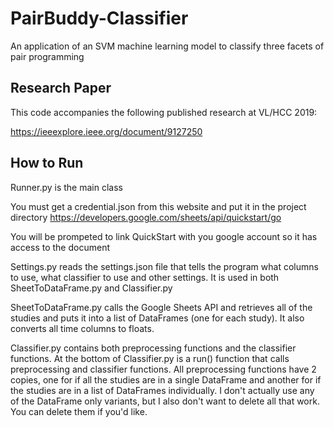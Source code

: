 # PairBuddy-Classifier

An application of an SVM machine learning model to classify three facets of pair programming

## Research Paper

This code accompanies the following published research at VL/HCC 2019:

https://ieeexplore.ieee.org/document/9127250

## How to Run

Runner.py is the main class

You must get a credential.json from this website and put it in the project directory
https://developers.google.com/sheets/api/quickstart/go

You will be prompeted to link QuickStart with you google account so it has access to the document

Settings.py reads the settings.json file that tells the program what columns to use, what classifier to use and other settings. It is used in both SheetToDataFrame.py and Classifier.py

SheetToDataFrame.py calls the Google Sheets API and retrieves all of the studies and puts it into a list of DataFrames (one for each study). It also converts all time columns to floats.

Classifier.py contains both preprocessing functions and the classifier functions. At the bottom of Classifier.py is a run() function that calls preprocessing and classifier functions. All preprocessing functions have 2 copies, one for if all the studies are in a single DataFrame and another for if the studies are in a list of DataFrames individually. I don't actually use any of the DataFrame only variants, but I also don't want to delete all that work. You can delete them if you'd like. 
